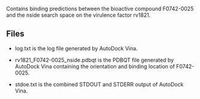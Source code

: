 Contains binding predictions between the bioactive compound F0742-0025 and the nside search space on the virulence factor rv1821.

## Files

- log.txt is the log file generated by AutoDock Vina.

- rv1821_F0742-0025_nside.pdbqt is the PDBQT file generated by AutoDock Vina containing the orientation and binding location of F0742-0025.

- stdoe.txt is the combined STDOUT and STDERR output of AutoDock Vina.

